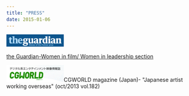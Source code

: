 ```yaml
---
title: "PRESS"
date: 2015-01-06
---
```


[![Screen Shot 2015-01-06 at 10.59.22](images/screen-shot-2015-01-06-at-10-59-22.png)](https://eriadachi.com/wp-content/uploads/2015/01/screen-shot-2015-01-06-at-10-59-22.png)

[the Guardian-Women in film/ Women in leadership section](http://www.theguardian.com/women-in-leadership/2014/feb/28/eri-adachi-compositor "the Guardian-Women in film/ Women in leadership section")

[](https://eriadachi.com/wp-content/uploads/2015/01/screen-shot-2015-01-06-at-10-58-00.png)

[![Screen Shot 2015-01-06 at 10.58.00](images/screen-shot-2015-01-06-at-10-58-00.png)](https://eriadachi.com/wp-content/uploads/2015/01/screen-shot-2015-01-06-at-10-58-00.png)CGWORLD magazine (Japan)- "Japanese artist working overseas" (oct/2013 vol.182)
